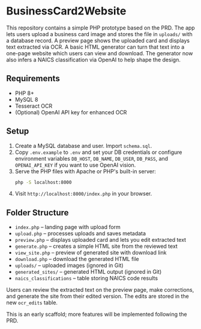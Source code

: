 # BusinessCard2Website

This repository contains a simple PHP prototype based on the PRD. The app lets users upload a business card image and stores the file in `uploads/` with a database record. A preview page shows the uploaded card and displays text extracted via OCR. A basic HTML generator can turn that text into a one-page website which users can view and download. The generator now also infers a NAICS classification via OpenAI to help shape the design.

## Requirements
- PHP 8+
- MySQL 8
- Tesseract OCR
- (Optional) OpenAI API key for enhanced OCR

## Setup
1. Create a MySQL database and user. Import `schema.sql`.
2. Copy `.env.example` to `.env` and set your DB credentials or configure environment variables `DB_HOST`, `DB_NAME`, `DB_USER`, `DB_PASS`, and `OPENAI_API_KEY` if you want to use OpenAI vision.
3. Serve the PHP files with Apache or PHP's built-in server:
   ```bash
   php -S localhost:8000
   ```
4. Visit `http://localhost:8000/index.php` in your browser.

## Folder Structure
- `index.php` – landing page with upload form
- `upload.php` – processes uploads and saves metadata
- `preview.php` – displays uploaded card and lets you edit extracted text
- `generate.php` – creates a simple HTML site from the reviewed text
- `view_site.php` – preview of generated site with download link
- `download.php` – download the generated HTML file
- `uploads/` – uploaded images (ignored in Git)
- `generated_sites/` – generated HTML output (ignored in Git)
- `naics_classifications` – table storing NAICS code results

Users can review the extracted text on the preview page, make corrections, and generate the site from their edited version. The edits are stored in the new `ocr_edits` table.

This is an early scaffold; more features will be implemented following the PRD.
